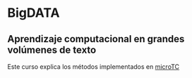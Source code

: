 # BigDATA
## Aprendizaje computacional en grandes volúmenes de texto

Este curso explica los métodos implementados en [microTC](https://github.com/ingeotec/microTC)
